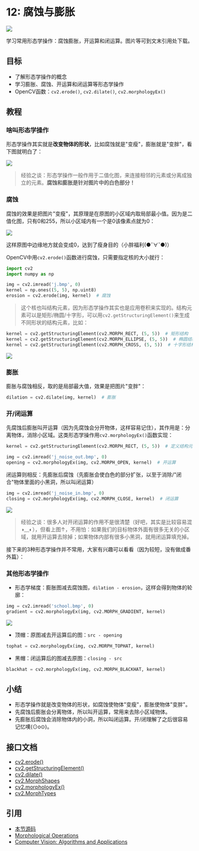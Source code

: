# 12: 腐蚀与膨胀

![](http://cos.codec.wang/cv2_understand_morphological.jpg)

学习常用形态学操作：腐蚀膨胀，开运算和闭运算。图片等可到文末引用处下载。

## 目标

* 了解形态学操作的概念
* 学习膨胀、腐蚀、开运算和闭运算等形态学操作
* OpenCV函数：`cv2.erode()`, `cv2.dilate()`, `cv2.morphologyEx()`

## 教程

### 啥叫形态学操作

形态学操作其实就是**改变物体的形状**，比如腐蚀就是"变瘦"，膨胀就是"变胖"，看下图就明白了：

![](http://cos.codec.wang/cv2_understand_morphological.jpg)

> 经验之谈：形态学操作一般作用于二值化图，来连接相邻的元素或分离成独立的元素。**腐蚀和膨胀是针对图片中的白色部分！**

### 腐蚀

腐蚀的效果是把图片"变瘦"，其原理是在原图的小区域内取局部最小值。因为是二值化图，只有0和255，所以小区域内有一个是0该像素点就为0：

![](http://cos.codec.wang/cv2_understand_erosion.jpg)

这样原图中边缘地方就会变成0，达到了瘦身目的（小胖福利\(●ˇ∀ˇ●\)）

OpenCV中用`cv2.erode()`函数进行腐蚀，只需要指定核的大小就行：

```python
import cv2
import numpy as np

img = cv2.imread('j.bmp', 0)
kernel = np.ones((5, 5), np.uint8)
erosion = cv2.erode(img, kernel)  # 腐蚀
```

> 这个核也叫结构元素，因为形态学操作其实也是应用卷积来实现的。结构元素可以是矩形/椭圆/十字形，可以用`cv2.getStructuringElement()`来生成不同形状的结构元素，比如：

```python
kernel = cv2.getStructuringElement(cv2.MORPH_RECT, (5, 5))  # 矩形结构
kernel = cv2.getStructuringElement(cv2.MORPH_ELLIPSE, (5, 5))  # 椭圆结构
kernel = cv2.getStructuringElement(cv2.MORPH_CROSS, (5, 5))  # 十字形结构
```

![](http://cos.codec.wang/cv2_morphological_struct_element.jpg)

### 膨胀

膨胀与腐蚀相反，取的是局部最大值，效果是把图片"变胖"：

```python
dilation = cv2.dilate(img, kernel)  # 膨胀
```

### 开/闭运算

先腐蚀后膨胀叫开运算（因为先腐蚀会分开物体，这样容易记住），其作用是：分离物体，消除小区域。这类形态学操作用`cv2.morphologyEx()`函数实现：

```python
kernel = cv2.getStructuringElement(cv2.MORPH_RECT, (5, 5))  # 定义结构元素

img = cv2.imread('j_noise_out.bmp', 0)
opening = cv2.morphologyEx(img, cv2.MORPH_OPEN, kernel)  # 开运算
```

闭运算则相反：先膨胀后腐蚀（先膨胀会使白色的部分扩张，以至于消除/"闭合"物体里面的小黑洞，所以叫闭运算）

```python
img = cv2.imread('j_noise_in.bmp', 0)
closing = cv2.morphologyEx(img, cv2.MORPH_CLOSE, kernel)  # 闭运算
```

![](http://cos.codec.wang/cv2_morphological_opening_closing.jpg)

> 经验之谈：很多人对开闭运算的作用不是很清楚（好吧，其实是比较容易混◑﹏◐），但看上图↑，不用怕：如果我们的目标物体外面有很多无关的小区域，就用开运算去除掉；如果物体内部有很多小黑洞，就用闭运算填充掉。

接下来的3种形态学操作并不常用，大家有兴趣可以看看（因为较短，没有做成番外篇）：

### 其他形态学操作

* 形态学梯度：膨胀图减去腐蚀图，`dilation - erosion`，这样会得到物体的轮廓：

```python
img = cv2.imread('school.bmp', 0)
gradient = cv2.morphologyEx(img, cv2.MORPH_GRADIENT, kernel)
```

![](http://cos.codec.wang/cv2_morphological_gradient.jpg)

* 顶帽：原图减去开运算后的图：`src - opening`

```python
tophat = cv2.morphologyEx(img, cv2.MORPH_TOPHAT, kernel)
```

* 黑帽：闭运算后的图减去原图：`closing - src`

```python
blackhat = cv2.morphologyEx(img, cv2.MORPH_BLACKHAT, kernel)
```

## 小结

* 形态学操作就是改变物体的形状，如腐蚀使物体"变瘦"，膨胀使物体"变胖"。
* 先腐蚀后膨胀会分离物体，所以叫开运算，常用来去除小区域物体。
* 先膨胀后腐蚀会消除物体内的小洞，所以叫闭运算。开/闭理解了之后很容易记忆噢\(⊙o⊙\)。

## 接口文档

* [cv2.erode\(\)](https://docs.opencv.org/4.0.0/d4/d86/group__imgproc__filter.html#gaeb1e0c1033e3f6b891a25d0511362aeb)
* [cv2.getStructuringElement\(\)](https://docs.opencv.org/4.0.0/d4/d86/group__imgproc__filter.html#gac342a1bb6eabf6f55c803b09268e36dc)
* [cv2.dilate\(\)](https://docs.opencv.org/4.0.0/d4/d86/group__imgproc__filter.html#ga4ff0f3318642c4f469d0e11f242f3b6c)
* [cv2.MorphShapes](https://docs.opencv.org/4.0.0/d4/d86/group__imgproc__filter.html#gac2db39b56866583a95a5680313c314ad)
* [cv2.morphologyEx\(\)](https://docs.opencv.org/4.0.0/d4/d86/group__imgproc__filter.html#ga67493776e3ad1a3df63883829375201f)
* [cv2.MorphTypes](https://docs.opencv.org/4.0.0/d4/d86/group__imgproc__filter.html#ga7be549266bad7b2e6a04db49827f9f32)

## 引用

* [本节源码](https://github.com/codecwang/OpenCV-Python-Tutorial/tree/master/12-Erode-and-Dilate)
* [Morphological Operations](http://homepages.inf.ed.ac.uk/rbf/HIPR2/morops.htm)
* [Computer Vision: Algorithms and Applications](http://szeliski.org/Book/)

